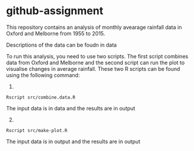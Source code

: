 # github-assignment

This repository contains an analysis of monthly avearage rainfall data in Oxford and Melborne from 1955 to 2015.

Descriptions of the data can be foudn in data

To run this analysis, you need to use two scripts. The first script combines data from Oxford and Melborne and the second script can run the plot to visualise changes in average rainfall. These two R scripts can be found using the following command:

1. 
```
Rscript src/combine.data.R
```
The input data is in data and the results are in output


2. 
```
Rscript src/make-plot.R
```
The input data is in output and the results are in output


